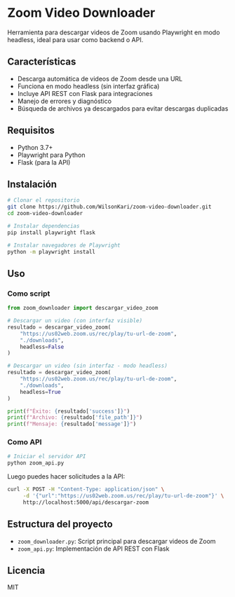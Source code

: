 # Zoom Video Downloader

Herramienta para descargar videos de Zoom usando Playwright en modo headless, ideal para usar como backend o API.

## Características

- Descarga automática de videos de Zoom desde una URL
- Funciona en modo headless (sin interfaz gráfica)
- Incluye API REST con Flask para integraciones
- Manejo de errores y diagnóstico
- Búsqueda de archivos ya descargados para evitar descargas duplicadas

## Requisitos

- Python 3.7+
- Playwright para Python
- Flask (para la API)

## Instalación

```bash
# Clonar el repositorio
git clone https://github.com/WilsonKari/zoom-video-downloader.git
cd zoom-video-downloader

# Instalar dependencias
pip install playwright flask

# Instalar navegadores de Playwright
python -m playwright install
```

## Uso

### Como script

```python
from zoom_downloader import descargar_video_zoom

# Descargar un video (con interfaz visible)
resultado = descargar_video_zoom(
    "https://us02web.zoom.us/rec/play/tu-url-de-zoom", 
    "./downloads",
    headless=False
)

# Descargar un video (sin interfaz - modo headless)
resultado = descargar_video_zoom(
    "https://us02web.zoom.us/rec/play/tu-url-de-zoom", 
    "./downloads",
    headless=True
)

print(f"Éxito: {resultado['success']}")
print(f"Archivo: {resultado['file_path']}")
print(f"Mensaje: {resultado['message']}")
```

### Como API

```bash
# Iniciar el servidor API
python zoom_api.py
```

Luego puedes hacer solicitudes a la API:

```bash
curl -X POST -H "Content-Type: application/json" \
     -d '{"url":"https://us02web.zoom.us/rec/play/tu-url-de-zoom"}' \
     http://localhost:5000/api/descargar-zoom
```

## Estructura del proyecto

- `zoom_downloader.py`: Script principal para descargar videos de Zoom
- `zoom_api.py`: Implementación de API REST con Flask

## Licencia

MIT